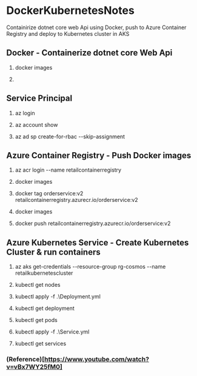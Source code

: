 # DockerKubernetesNotes
Containirize dotnet core web Api using Docker, push to Azure Container Registry and deploy to Kubernetes cluster in AKS

## Docker - Containerize dotnet core Web Api

1. docker images

2. 

## Service Principal

1. az login

2. az account show

3. az ad sp create-for-rbac --skip-assignment


## Azure Container Registry - Push Docker images

1. az acr login --name retailcontainerregistry

2. docker images

3. docker tag orderservice:v2 retailcontainerregistry.azurecr.io/orderservice:v2

4. docker images

5. docker push retailcontainerregistry.azurecr.io/orderservice:v2

## Azure Kubernetes Service - Create Kubernetes Cluster & run containers

1. az aks get-credentials --resource-group rg-cosmos --name retailkubernetescluster

2. kubectl get nodes

3. kubectl apply -f .\Deployment.yml

4. kubectl get deployment

5. kubectl get pods

6. kubectl apply -f .\Service.yml

7. kubectl get services

### (Reference)[https://www.youtube.com/watch?v=vBx7WY25fM0]
